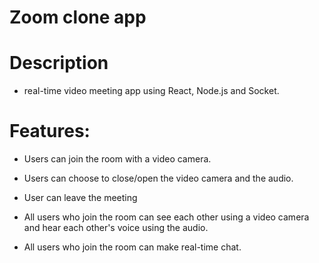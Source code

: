 # Zoom clone app

# Description

- real-time video meeting app using React, Node.js and Socket.

# Features:

- Users can join the room with a video camera.

- Users can choose to close/open the video camera and the audio.

- User can leave the meeting

- All users who join the room can see each other using a video camera and hear each other's voice using the audio.

- All users who join the room can make real-time chat.
